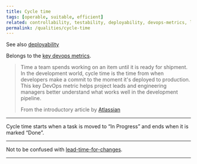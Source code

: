 ```yaml
---
title: Cycle time
tags: [operable, suitable, efficient]
related: controllability, testability, deployability, devops-metrics, lead-time-for-changes
permalink: /qualities/cycle-time
---
```


See also [deployability](/qualities/deployability)

Belongs to the [key devops metrics](/qualities/devops-metrics).

>Time a team spends working on an item until it is ready for shipment. 
>In the development world, cycle time is the time from when developers make a commit to the moment it's deployed to production. 
>This key DevOps metric helps project leads and engineering managers better understand what works well in the development pipeline. 
>
>From the introductory article by [Atlassian](https://www.atlassian.com/devops/frameworks/devops-metrics)

<hr class="with-no-margin"/>

Cycle time starts when a task is moved to “In Progress” and ends when it is marked “Done”.

<hr class="with-no-margin"/>

Not to be confused with [lead-time-for-changes](/qualities/lead-time-for-changes).

<hr class="with-no-margin"/>


